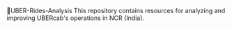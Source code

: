 🚕UBER-Rides-Analysis
This repository contains resources for analyzing and improving UBERcab's operations in NCR (India).
